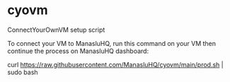 # cyovm
ConnectYourOwnVM setup script

To connect your VM to ManasluHQ, run this command on your VM then continue the process on ManasluHQ dashboard:

curl https://raw.githubusercontent.com/ManasluHQ/cyovm/main/prod.sh | sudo bash
